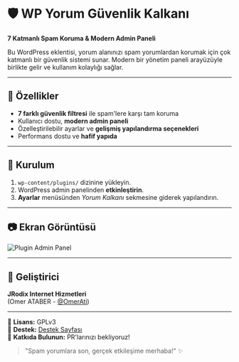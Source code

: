# 🛡️ WP Yorum Güvenlik Kalkanı

**7 Katmanlı Spam Koruma & Modern Admin Paneli**  

Bu WordPress eklentisi, yorum alanınızı spam yorumlardan korumak için çok katmanlı bir güvenlik sistemi sunar. Modern bir yönetim paneli arayüzüyle birlikte gelir ve kullanım kolaylığı sağlar.

---

## 🚀 Özellikler
- **7 farklı güvenlik filtresi** ile spam'lere karşı tam koruma  
- Kullanıcı dostu, **modern admin paneli**  
- Özelleştirilebilir ayarlar ve **gelişmiş yapılandırma seçenekleri**  
- Performans dostu ve **hafif yapıda**  

---

## 🧩 Kurulum
1. `wp-content/plugins/` dizinine yükleyin.  
2. WordPress admin panelinden **etkinleştirin**.  
3. **Ayarlar** menüsünden *Yorum Kalkanı* sekmesine giderek yapılandırın.  

---

## 📷 Ekran Görüntüsü  
![Plugin Admin Panel](https://i.imageupload.app/11c10b48fe729b79da3b.png)

---

## 👤 Geliştirici  
**JRodix Internet Hizmetleri**  
(Omer ATABER - [@OmerAti](https://github.com/OmerAti))  

---

🔹 **Lisans:** GPLv3  
🔹 **Destek:** [Destek Sayfası](https://github.com/OmerAti/wp-yorum-guvenlik-kalkani/issues)  
🔹 **Katkıda Bulunun:** PR'larınızı bekliyoruz!  

> "Spam yorumlara son, gerçek etkileşime merhaba!" ✨
